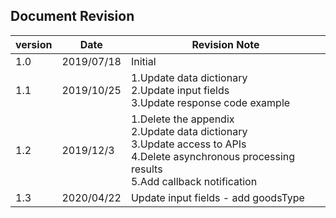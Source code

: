 ## Document Revision 

version | Date | Revision Note
---------|----------|---------
 1.0  | 2019/07/18  | Initial 
 1.1 | 2019/10/25  | 1.Update data dictionary<br>2.Update input fields<br>3.Update response code example
 1.2 | 2019/12/3  | 1.Delete the appendix<br>2.Update data dictionary<br>3.Update access to APIs<br>4.Delete asynchronous processing results<br>5.Add callback notification
1.3|2020/04/22|Update input fields - add goodsType

